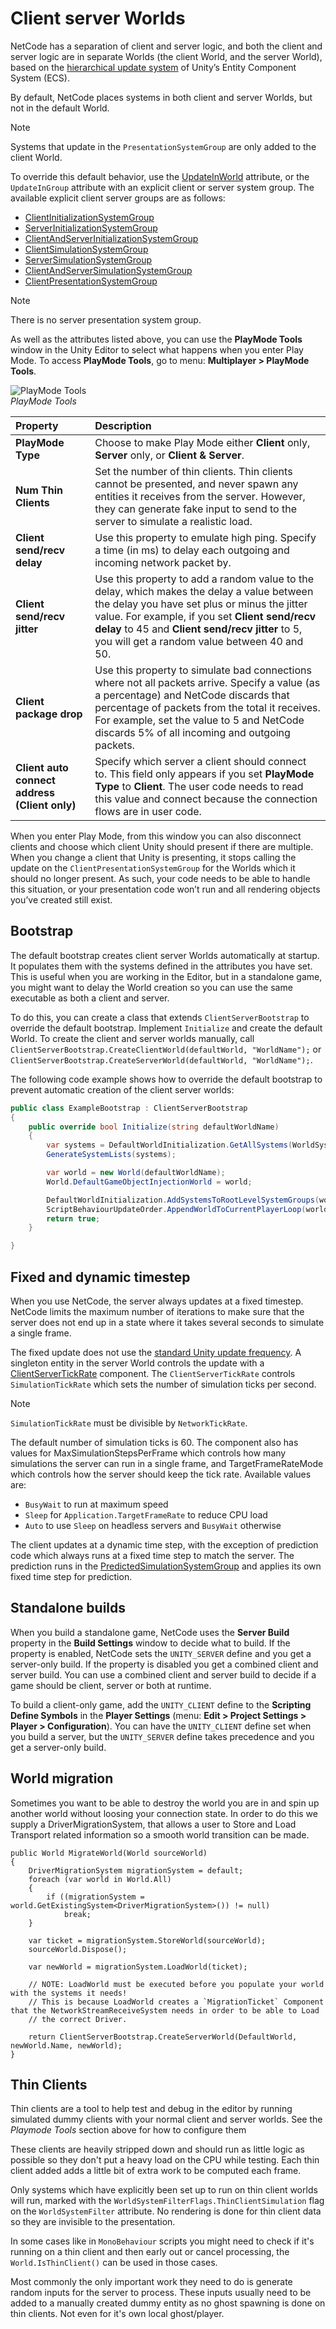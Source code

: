 # Client server Worlds

NetCode has a separation of client and server logic, and both the client and server logic are in separate Worlds (the client World, and the server World), based on the [hierarchical update system](https://docs.unity3d.com/Packages/com.unity.entities@latest/index.html?subfolder=/manual/system_update_order.html) of Unity’s Entity Component System (ECS).

By default, NetCode places systems in both client and server Worlds, but not in the default World.
> [!NOTE]
> Systems that update in the `PresentationSystemGroup` are only added to the client World.

To override this default behavior, use the [UpdateInWorld](https://docs.unity3d.com/Packages/com.unity.netcode@latest/index.html?subfolder=/api/Unity.NetCode.UpdateInWorld.html) attribute, or the `UpdateInGroup` attribute with an explicit client or server system group. The available explicit client server groups are as follows:

* [ClientInitializationSystemGroup](https://docs.unity3d.com/Packages/com.unity.netcode@latest/index.html?subfolder=/api/Unity.NetCode.ClientInitializationSystemGroup.html)
* [ServerInitializationSystemGroup](https://docs.unity3d.com/Packages/com.unity.netcode@latest/index.html?subfolder=/api/Unity.NetCode.ServerInitializationSystemGroup.html)
* [ClientAndServerInitializationSystemGroup](https://docs.unity3d.com/Packages/com.unity.netcode@latest/index.html?subfolder=/api/Unity.NetCode.ClientAndServerInitializationSystemGroup.html)
* [ClientSimulationSystemGroup](https://docs.unity3d.com/Packages/com.unity.netcode@latest/index.html?subfolder=/api/Unity.NetCode.ClientSimulationSystemGroup.html)
* [ServerSimulationSystemGroup](https://docs.unity3d.com/Packages/com.unity.netcode@latest/index.html?subfolder=/api/Unity.NetCode.ServerSimulationSystemGroup.html)
* [ClientAndServerSimulationSystemGroup ](https://docs.unity3d.com/Packages/com.unity.netcode@latest/index.html?subfolder=/api/Unity.NetCode.ClientAndServerSimulationSystemGroup.html)
* [ClientPresentationSystemGroup](https://docs.unity3d.com/Packages/com.unity.netcode@latest/index.html?subfolder=/api/Unity.NetCode.ClientPresentationSystemGroup.html)

> [!NOTE]
> There is no server presentation system group.

As well as the attributes listed above, you can use the __PlayMode Tools__ window in the Unity Editor to select what happens when you enter Play Mode. To access __PlayMode Tools__, go to menu: __Multiplayer &gt; PlayMode Tools__.

![PlayMode Tools](images/playmode-tools.png)<br/>_PlayMode Tools_

|**Property**|**Description**|
|:---|:---|
|__PlayMode Type__|Choose to make Play Mode either __Client__ only, __Server__ only, or __Client & Server__.|
|__Num Thin Clients__|Set the number of thin clients. Thin clients cannot be presented, and never spawn any entities it receives from the server. However, they can generate fake input to send to the server to simulate a realistic load.|
|__Client send/recv delay__|Use this property to emulate high ping. Specify a time (in ms) to delay each outgoing and incoming network packet by. |
|__Client send/recv jitter__|Use this property to add a random value to the delay, which makes the delay a value between the delay you have set plus or minus the jitter value. For example, if you set __Client send/recv delay__ to 45 and __Client send/recv jitter__ to 5, you will get a random value between 40 and 50.|
|__Client package drop__|Use this property to simulate bad connections where not all packets arrive. Specify a value (as a percentage) and NetCode discards that percentage of packets from the total it receives. For example, set the value to 5 and NetCode discards 5% of all incoming and outgoing packets.|
|__Client auto connect address (Client only)__|Specify which server a client should connect to. This field only appears if you set __PlayMode Type__ to __Client__. The user code needs to read this value and connect because the connection flows are in user code. |

When you enter Play Mode, from this window you can also disconnect clients and choose which client Unity should present if there are multiple. When you change a client that Unity is presenting, it stops calling the update on the `ClientPresentationSystemGroup` for the Worlds which it should no longer present. As such, your code needs to be able to handle this situation, or your presentation code won’t run and all rendering objects you’ve created still exist.

## Bootstrap

The default bootstrap creates client server Worlds automatically at startup. It populates them with the systems defined in the attributes you have set. This is useful when you are working in the Editor, but in a standalone game, you might want to delay the World creation so you can use the same executable as both a client and server.

To do this, you can create a class that extends `ClientServerBootstrap` to override the default bootstrap. Implement `Initialize` and create the default World. To create the client and server worlds manually, call `ClientServerBootstrap.CreateClientWorld(defaultWorld, "WorldName");` or `ClientServerBootstrap.CreateServerWorld(defaultWorld, "WorldName");`.

The following code example shows how to override the default bootstrap to prevent automatic creation of the client server worlds:

```c#
public class ExampleBootstrap : ClientServerBootstrap
{
    public override bool Initialize(string defaultWorldName)
    {
        var systems = DefaultWorldInitialization.GetAllSystems(WorldSystemFilterFlags.Default);
        GenerateSystemLists(systems);

        var world = new World(defaultWorldName);
        World.DefaultGameObjectInjectionWorld = world;

        DefaultWorldInitialization.AddSystemsToRootLevelSystemGroups(world, ExplicitDefaultWorldSystems);
        ScriptBehaviourUpdateOrder.AppendWorldToCurrentPlayerLoop(world);
        return true;
    }

}
```

## Fixed and dynamic timestep

When you use NetCode, the server always updates at a fixed timestep. NetCode limits the maximum number of iterations to make sure that the server does not end up in a state where it takes several seconds to simulate a single frame.

The fixed update does not use the [standard Unity update frequency](https://docs.unity3d.com/Manual/class-TimeManager.html). A singleton entity in the server World controls the update with a [ClientServerTickRate](https://docs.unity3d.com/Packages/com.unity.netcode@latest/index.html?subfolder=/api/Unity.NetCode.ClientServerTickRate.html) component. The `ClientServerTickRate` controls `SimulationTickRate` which sets the number of simulation ticks per second.

> [!NOTE]
> `SimulationTickRate` must be divisible by `NetworkTickRate`.

The default number of simulation ticks is 60. The component also has values for MaxSimulationStepsPerFrame which controls how many simulations the server can run in a single frame, and TargetFrameRateMode which controls how the server should keep the tick rate. Available values are:

* `BusyWait` to run at maximum speed
* `Sleep` for `Application.TargetFrameRate` to reduce CPU load
* `Auto` to use `Sleep` on headless servers and `BusyWait` otherwise

The client updates at a dynamic time step, with the exception of prediction code which always runs at a fixed time step to match the server. The prediction runs in the [PredictedSimulationSystemGroup](https://docs.unity3d.com/Packages/com.unity.netcode@latest/index.html?subfolder=/api/Unity.NetCode.PredictedSimulationSystemGroup.html) and applies its own fixed time step for prediction.

## Standalone builds

When you build a standalone game, NetCode uses the __Server Build__ property in the __Build Settings__ window to decide what to build. If the property is enabled, NetCode sets the ```UNITY_SERVER``` define and you get a server-only build. If the property is disabled you get a combined client and server build. You can use a combined client and server build to decide if a game should be client, server or both at runtime.

To build a client-only game, add the ```UNITY_CLIENT``` define to the __Scripting Define Symbols__ in the __Player Settings__ (menu: __Edit &gt; Project Settings &gt; Player &gt; Configuration__). You can have the ```UNITY_CLIENT``` define set when you build a server, but the ```UNITY_SERVER``` define takes precedence and you get a server-only build.

## World migration

Sometimes you want to be able to destroy the world you are in and spin up another world without loosing your connection state. In order to do this we supply a DriverMigrationSystem, that allows a user to Store and Load Transport related information so a smooth world transition can be made.

```
public World MigrateWorld(World sourceWorld)
{
    DriverMigrationSystem migrationSystem = default;
    foreach (var world in World.All)
    {
        if ((migrationSystem = world.GetExistingSystem<DriverMigrationSystem>()) != null)
            break;
    }

    var ticket = migrationSystem.StoreWorld(sourceWorld);
    sourceWorld.Dispose();

    var newWorld = migrationSystem.LoadWorld(ticket);

    // NOTE: LoadWorld must be executed before you populate your world with the systems it needs!
    // This is because LoadWorld creates a `MigrationTicket` Component that the NetworkStreamReceiveSystem needs in order to be able to Load
    // the correct Driver.

    return ClientServerBootstrap.CreateServerWorld(DefaultWorld, newWorld.Name, newWorld);
}
```

## Thin Clients

Thin clients are a tool to help test and debug in the editor by running simulated dummy clients with your normal client and server worlds. See the _Playmode Tools_ section above for how to configure them

These clients are heavily stripped down and should run as little logic as possible so they don't put a heavy load on the CPU while testing. Each thin client added adds a little bit of extra work to be computed each frame.

Only systems which have explicitly been set up to run on thin client worlds will run, marked with the `WorldSystemFilterFlags.ThinClientSimulation` flag on the `WorldSystemFilter` attribute. No rendering is done for thin client data so they are invisible to the presentation.

In some cases like in `MonoBehaviour` scripts you might need to check if it's running on a thin client and then early out or cancel processing, the `World.IsThinClient()` can be used in those cases.

Most commonly the only important work they need to do is generate random inputs for the server to process. These inputs usually need to be added to a manually created dummy entity as no ghost spawning is done on thin clients. Not even for it's own local ghost/player.
